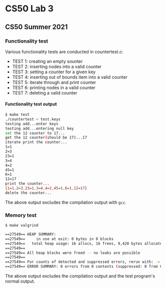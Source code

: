 # CS50 Lab 3
## CS50 Summer 2021

### Functionality test

Various functionality tests are conducted in countertest.c: 

* TEST 1: creating an empty sounter
* TEST 2: inserting nodes into a valid counter
* TEST 3: setting a counter for a given key
* TEST 4: inserting out of bounds item into a valid counter
* TEST 5: iterate through and print counter
* TEST 6: printing nodes in a valid counter
* TEST 7: deleting a valid counter


#### Functionality test output
```bash
$ make test
./countertest < test.keys
testing add...enter keys
testing add...entering null key
set the 12 counter to 17...
get the 12 counter(should be 17)...17 
iterate print the counter...
1=1
2=3
23=1
3=4
4=2
45=1
6=1
12=17
print the counter...
{1=1,2=3,23=1,3=4,4=2,45=1,6=1,12=17}
delete the counter...
```

The above output excludes the compilation output with `gcc`.


### Memory test
```bash
$ make valgrind

==27549== HEAP SUMMARY:
==27549==     in use at exit: 0 bytes in 0 blocks
==27549==   total heap usage: 16 allocs, 16 frees, 9,420 bytes allocated
==27549== 
==27549== All heap blocks were freed -- no leaks are possible
==27549== 
==27549== For counts of detected and suppressed errors, rerun with: -v
==27549== ERROR SUMMARY: 0 errors from 0 contexts (suppressed: 0 from 0)
```

The above output excludes the compilation output and the test program's normal output.



